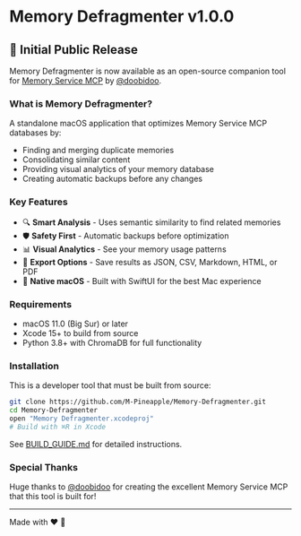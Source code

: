 # Memory Defragmenter v1.0.0

## 🎉 Initial Public Release

Memory Defragmenter is now available as an open-source companion tool for [Memory Service MCP](https://github.com/doobidoo/mcp-memory-service) by [@doobidoo](https://github.com/doobidoo).

### What is Memory Defragmenter?

A standalone macOS application that optimizes Memory Service MCP databases by:
- Finding and merging duplicate memories
- Consolidating similar content
- Providing visual analytics of your memory database
- Creating automatic backups before any changes

### Key Features

- 🔍 **Smart Analysis** - Uses semantic similarity to find related memories
- 🛡️ **Safety First** - Automatic backups before optimization
- 📊 **Visual Analytics** - See your memory usage patterns
- 📑 **Export Options** - Save results as JSON, CSV, Markdown, HTML, or PDF
- 🎨 **Native macOS** - Built with SwiftUI for the best Mac experience

### Requirements

- macOS 11.0 (Big Sur) or later
- Xcode 15+ to build from source
- Python 3.8+ with ChromaDB for full functionality

### Installation

This is a developer tool that must be built from source:

```bash
git clone https://github.com/M-Pineapple/Memory-Defragmenter.git
cd Memory-Defragmenter
open "Memory Defragmenter.xcodeproj"
# Build with ⌘R in Xcode
```

See [BUILD_GUIDE.md](BUILD_GUIDE.md) for detailed instructions.

### Special Thanks

Huge thanks to [@doobidoo](https://github.com/doobidoo) for creating the excellent Memory Service MCP that this tool is built for! 

---

Made with ❤️ 🍍
